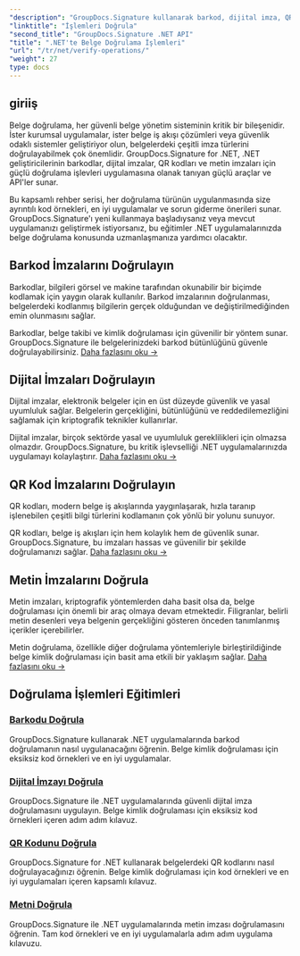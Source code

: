 ```yaml
---
"description": "GroupDocs.Signature kullanarak barkod, dijital imza, QR kodu ve metin kimlik doğrulaması için kapsamlı eğitimlerle .NET uygulamalarında belge doğrulamada ustalaşın."
"linktitle": "İşlemleri Doğrula"
"second_title": "GroupDocs.Signature .NET API"
"title": ".NET'te Belge Doğrulama İşlemleri"
"url": "/tr/net/verify-operations/"
"weight": 27
type: docs
---
```

## giriiş

Belge doğrulama, her güvenli belge yönetim sisteminin kritik bir bileşenidir. İster kurumsal uygulamalar, ister belge iş akışı çözümleri veya güvenlik odaklı sistemler geliştiriyor olun, belgelerdeki çeşitli imza türlerini doğrulayabilmek çok önemlidir. GroupDocs.Signature for .NET, .NET geliştiricilerinin barkodlar, dijital imzalar, QR kodları ve metin imzaları için güçlü doğrulama işlevleri uygulamasına olanak tanıyan güçlü araçlar ve API'ler sunar.

Bu kapsamlı rehber serisi, her doğrulama türünün uygulanmasında size ayrıntılı kod örnekleri, en iyi uygulamalar ve sorun giderme önerileri sunar. GroupDocs.Signature'ı yeni kullanmaya başladıysanız veya mevcut uygulamanızı geliştirmek istiyorsanız, bu eğitimler .NET uygulamalarınızda belge doğrulama konusunda uzmanlaşmanıza yardımcı olacaktır.

## Barkod İmzalarını Doğrulayın

Barkodlar, bilgileri görsel ve makine tarafından okunabilir bir biçimde kodlamak için yaygın olarak kullanılır. Barkod imzalarının doğrulanması, belgelerdeki kodlanmış bilgilerin gerçek olduğundan ve değiştirilmediğinden emin olunmasını sağlar.

Barkodlar, belge takibi ve kimlik doğrulaması için güvenilir bir yöntem sunar. GroupDocs.Signature ile belgelerinizdeki barkod bütünlüğünü güvenle doğrulayabilirsiniz. [Daha fazlasını oku →](/net/verify-operations/verify-barcode/)

## Dijital İmzaları Doğrulayın

Dijital imzalar, elektronik belgeler için en üst düzeyde güvenlik ve yasal uyumluluk sağlar. Belgelerin gerçekliğini, bütünlüğünü ve reddedilemezliğini sağlamak için kriptografik teknikler kullanırlar.


Dijital imzalar, birçok sektörde yasal ve uyumluluk gereklilikleri için olmazsa olmazdır. GroupDocs.Signature, bu kritik işlevselliği .NET uygulamalarınızda uygulamayı kolaylaştırır. [Daha fazlasını oku →](/net/verify-operations/verify-digital/)

## QR Kod İmzalarını Doğrulayın

QR kodları, modern belge iş akışlarında yaygınlaşarak, hızla taranıp işlenebilen çeşitli bilgi türlerini kodlamanın çok yönlü bir yolunu sunuyor.

QR kodları, belge iş akışları için hem kolaylık hem de güvenlik sunar. GroupDocs.Signature, bu imzaları hassas ve güvenilir bir şekilde doğrulamanızı sağlar. [Daha fazlasını oku →](/net/verify-operations/verify-qr-code/)

## Metin İmzalarını Doğrula

Metin imzaları, kriptografik yöntemlerden daha basit olsa da, belge doğrulaması için önemli bir araç olmaya devam etmektedir. Filigranlar, belirli metin desenleri veya belgenin gerçekliğini gösteren önceden tanımlanmış içerikler içerebilirler.

Metin doğrulama, özellikle diğer doğrulama yöntemleriyle birleştirildiğinde belge kimlik doğrulaması için basit ama etkili bir yaklaşım sağlar. [Daha fazlasını oku →](/net/verify-operations/verify-text/)

## Doğrulama İşlemleri Eğitimleri
### [Barkodu Doğrula](./verify-barcode/)
GroupDocs.Signature kullanarak .NET uygulamalarında barkod doğrulamanın nasıl uygulanacağını öğrenin. Belge kimlik doğrulaması için eksiksiz kod örnekleri ve en iyi uygulamalar.

### [Dijital İmzayı Doğrula](./verify-digital/)
GroupDocs.Signature ile .NET uygulamalarında güvenli dijital imza doğrulamasını uygulayın. Belge kimlik doğrulaması için eksiksiz kod örnekleri içeren adım adım kılavuz.

### [QR Kodunu Doğrula](./verify-qr-code/)
GroupDocs.Signature for .NET kullanarak belgelerdeki QR kodlarını nasıl doğrulayacağınızı öğrenin. Belge kimlik doğrulaması için kod örnekleri ve en iyi uygulamaları içeren kapsamlı kılavuz.

### [Metni Doğrula](./verify-text/)
GroupDocs.Signature ile .NET uygulamalarında metin imzası doğrulamasını öğrenin. Tam kod örnekleri ve en iyi uygulamalarla adım adım uygulama kılavuzu.